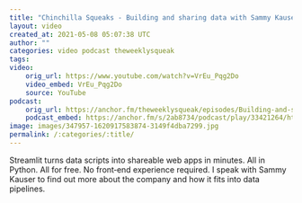 ```yaml
---
title: "Chinchilla Squeaks - Building and sharing data with Sammy Kauser or Streamlit"
layout: video
created_at: 2021-05-08 05:07:38 UTC
author: ""
categories: video podcast theweeklysqueak
tags: 
video:
    orig_url: https://www.youtube.com/watch?v=VrEu_Pqg2Do
    video_embed: VrEu_Pqg2Do
    source: YouTube
podcast:
    orig_url: https://anchor.fm/theweeklysqueak/episodes/Building-and-sharing-data-with-Streamlit-e10qegg
    podcast_embed: https://anchor.fm/s/2ab8734/podcast/play/33421264/https%3A%2F%2Fd3ctxlq1ktw2nl.cloudfront.net%2Fstaging%2F2021-4-13%2F835c296b-db69-3d14-ce61-e2cc762f4ccc.mp3
image: images/347957-1620917583874-3149f4dba7299.jpg
permalink: /:categories/:title/
---
```

Streamlit turns data scripts into shareable web apps in minutes. All in Python. All for free. No front‑end experience required. I speak with Sammy Kauser to find out more about the company and how it fits into data pipelines.